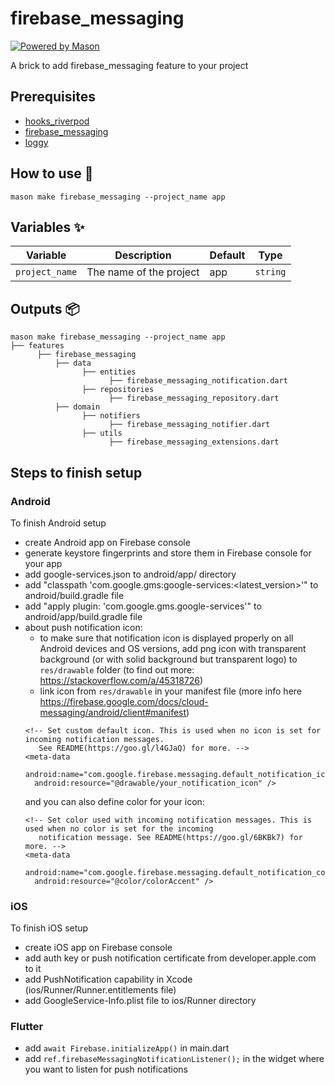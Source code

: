 # firebase_messaging

[![Powered by Mason](https://img.shields.io/endpoint?url=https%3A%2F%2Ftinyurl.com%2Fmason-badge)](https://github.com/felangel/mason)

A brick to add firebase_messaging feature to your project

## Prerequisites

- [hooks_riverpod](https://pub.dev/packages/hooks_riverpod)
- [firebase_messaging](https://pub.dev/packages/firebase_messaging)
- [loggy](https://pub.dev/packages/loggy)

## How to use 🚀

```
mason make firebase_messaging --project_name app
```

## Variables ✨

| Variable       | Description             | Default | Type     |
|----------------|-------------------------|---------|----------|
| `project_name` | The name of the project | app     | `string` |

## Outputs 📦

```
mason make firebase_messaging --project_name app
├── features
      ├── firebase_messaging
          ├── data
                ├── entities
                      ├── firebase_messaging_notification.dart
                ├── repositories
                      ├── firebase_messaging_repository.dart
          ├── domain
                ├── notifiers
                      ├── firebase_messaging_notifier.dart
                ├── utils
                      ├── firebase_messaging_extensions.dart
```

## Steps to finish setup
### Android
To finish Android setup 
- create Android app on Firebase console
- generate keystore fingerprints and store them in Firebase console for your app
- add google-services.json to android/app/ directory
- add "classpath 'com.google.gms:google-services:<latest_version>'" to android/build.gradle file
- add "apply plugin: 'com.google.gms.google-services'" to android/app/build.gradle file
- about push notification icon:
  - to make sure that notification icon is displayed properly on all Android devices and OS versions, 
  add png icon with transparent background (or with solid background but transparent logo) to 
  `res/drawable` folder (to find out more: https://stackoverflow.com/a/45318726)
  - link icon from `res/drawable` in your manifest file (more info here 
  https://firebase.google.com/docs/cloud-messaging/android/client#manifest)
  ```
  <!-- Set custom default icon. This is used when no icon is set for incoming notification messages.
     See README(https://goo.gl/l4GJaQ) for more. -->
  <meta-data
    android:name="com.google.firebase.messaging.default_notification_icon"
    android:resource="@drawable/your_notification_icon" />
  ```
  and you can also define color for your icon:
  ```
  <!-- Set color used with incoming notification messages. This is used when no color is set for the incoming
     notification message. See README(https://goo.gl/6BKBk7) for more. -->
  <meta-data
    android:name="com.google.firebase.messaging.default_notification_color"
    android:resource="@color/colorAccent" />
  ```

### iOS
To finish iOS setup
- create iOS app on Firebase console
- add auth key or push notification certificate from developer.apple.com to it
- add PushNotification capability in Xcode (ios/Runner/Runner.entitlements file) 
- add GoogleService-Info.plist file to ios/Runner directory

### Flutter
- add `await Firebase.initializeApp()` in main.dart
- add `ref.firebaseMessagingNotificationListener();` in the widget where you want to listen for 
push notifications
